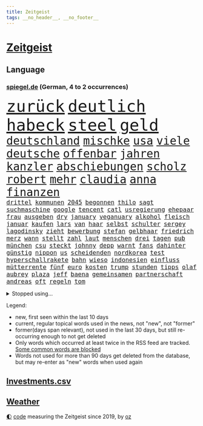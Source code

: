```yaml
---
title: Zeitgeist
tags: __no_header__, __no_footer__
---
```


# [Zeitgeist](https://oliz.io/zeitgeist/)

## Language

<h3><a href="https://www.spiegel.de" target="_blank">spiegel.de</a> (German, 4 to 2 occurrences)</h3>
<p style="font-family:monospace">
<span style="font-size:32pt"><a href="news_links.html#zurück" class="current">zurück</a></span>
<span style="font-size:32pt"><a href="news_links.html#deutlich" class="current">deutlich</a></span>
<span style="font-size:32pt"><a href="news_links.html#habeck" class="current">habeck</a></span>
<span style="font-size:32pt"><a href="news_links.html#steel" class="current">steel</a></span>
<span style="font-size:32pt"><a href="news_links.html#geld" class="current">geld</a></span>
<br>
<span style="font-size:22pt"><a href="news_links.html#deutschland" class="current">deutschland</a></span>
<span style="font-size:22pt"><a href="news_links.html#mischke" class="current">mischke</a></span>
<span style="font-size:22pt"><a href="news_links.html#usa" class="current">usa</a></span>
<span style="font-size:22pt"><a href="news_links.html#viele" class="current">viele</a></span>
<span style="font-size:22pt"><a href="news_links.html#deutsche" class="current">deutsche</a></span>
<span style="font-size:22pt"><a href="news_links.html#offenbar" class="current">offenbar</a></span>
<span style="font-size:22pt"><a href="news_links.html#jahren" class="current">jahren</a></span>
<span style="font-size:22pt"><a href="news_links.html#kanzler" class="current">kanzler</a></span>
<span style="font-size:22pt"><a href="news_links.html#abschiebungen" class="current">abschiebungen</a></span>
<span style="font-size:22pt"><a href="news_links.html#scholz" class="current">scholz</a></span>
<span style="font-size:22pt"><a href="news_links.html#robert" class="current">robert</a></span>
<span style="font-size:22pt"><a href="news_links.html#mehr" class="current">mehr</a></span>
<span style="font-size:22pt"><a href="news_links.html#claudia" class="current">claudia</a></span>
<span style="font-size:22pt"><a href="news_links.html#anna" class="current">anna</a></span>
<span style="font-size:22pt"><a href="news_links.html#finanzen" class="current">finanzen</a></span>
<br>
<span style="font-size:12pt"><a href="news_links.html#drittel" class="current">drittel</a></span>
<span style="font-size:12pt"><a href="news_links.html#kommunen" class="current">kommunen</a></span>
<span style="font-size:12pt"><a href="news_links.html#2045" class="current">2045</a></span>
<span style="font-size:12pt"><a href="news_links.html#begonnen" class="current">begonnen</a></span>
<span style="font-size:12pt"><a href="news_links.html#thilo" class="current">thilo</a></span>
<span style="font-size:12pt"><a href="news_links.html#sagt" class="current">sagt</a></span>
<span style="font-size:12pt"><a href="news_links.html#suchmaschine" class="current">suchmaschine</a></span>
<span style="font-size:12pt"><a href="news_links.html#google" class="current">google</a></span>
<span style="font-size:12pt"><a href="news_links.html#tencent" class="new">tencent</a></span>
<span style="font-size:12pt"><a href="news_links.html#catl" class="new">catl</a></span>
<span style="font-size:12pt"><a href="news_links.html#usregierung" class="current">usregierung</a></span>
<span style="font-size:12pt"><a href="news_links.html#ehepaar" class="current">ehepaar</a></span>
<span style="font-size:12pt"><a href="news_links.html#frau" class="current">frau</a></span>
<span style="font-size:12pt"><a href="news_links.html#ausgeben" class="current">ausgeben</a></span>
<span style="font-size:12pt"><a href="news_links.html#dry" class="new">dry</a></span>
<span style="font-size:12pt"><a href="news_links.html#january" class="new">january</a></span>
<span style="font-size:12pt"><a href="news_links.html#veganuary" class="new">veganuary</a></span>
<span style="font-size:12pt"><a href="news_links.html#alkohol" class="current">alkohol</a></span>
<span style="font-size:12pt"><a href="news_links.html#fleisch" class="current">fleisch</a></span>
<span style="font-size:12pt"><a href="news_links.html#januar" class="current">januar</a></span>
<span style="font-size:12pt"><a href="news_links.html#kaufen" class="current">kaufen</a></span>
<span style="font-size:12pt"><a href="news_links.html#lars" class="current">lars</a></span>
<span style="font-size:12pt"><a href="news_links.html#van" class="current">van</a></span>
<span style="font-size:12pt"><a href="news_links.html#haar" class="current">haar</a></span>
<span style="font-size:12pt"><a href="news_links.html#selbst" class="current">selbst</a></span>
<span style="font-size:12pt"><a href="news_links.html#schulter" class="current">schulter</a></span>
<span style="font-size:12pt"><a href="news_links.html#sergey" class="current">sergey</a></span>
<span style="font-size:12pt"><a href="news_links.html#lagodinsky" class="new">lagodinsky</a></span>
<span style="font-size:12pt"><a href="news_links.html#zieht" class="current">zieht</a></span>
<span style="font-size:12pt"><a href="news_links.html#bewerbung" class="current">bewerbung</a></span>
<span style="font-size:12pt"><a href="news_links.html#stefan" class="current">stefan</a></span>
<span style="font-size:12pt"><a href="news_links.html#gelbhaar" class="current">gelbhaar</a></span>
<span style="font-size:12pt"><a href="news_links.html#friedrich" class="current">friedrich</a></span>
<span style="font-size:12pt"><a href="news_links.html#merz" class="current">merz</a></span>
<span style="font-size:12pt"><a href="news_links.html#wann" class="current">wann</a></span>
<span style="font-size:12pt"><a href="news_links.html#stellt" class="current">stellt</a></span>
<span style="font-size:12pt"><a href="news_links.html#zahl" class="current">zahl</a></span>
<span style="font-size:12pt"><a href="news_links.html#laut" class="current">laut</a></span>
<span style="font-size:12pt"><a href="news_links.html#menschen" class="current">menschen</a></span>
<span style="font-size:12pt"><a href="news_links.html#drei" class="current">drei</a></span>
<span style="font-size:12pt"><a href="news_links.html#tagen" class="current">tagen</a></span>
<span style="font-size:12pt"><a href="news_links.html#pub" class="current">pub</a></span>
<span style="font-size:12pt"><a href="news_links.html#münchen" class="current">münchen</a></span>
<span style="font-size:12pt"><a href="news_links.html#csu" class="current">csu</a></span>
<span style="font-size:12pt"><a href="news_links.html#steckt" class="current">steckt</a></span>
<span style="font-size:12pt"><a href="news_links.html#johnny" class="current">johnny</a></span>
<span style="font-size:12pt"><a href="news_links.html#depp" class="current">depp</a></span>
<span style="font-size:12pt"><a href="news_links.html#warnt" class="current">warnt</a></span>
<span style="font-size:12pt"><a href="news_links.html#fans" class="current">fans</a></span>
<span style="font-size:12pt"><a href="news_links.html#dahinter" class="current">dahinter</a></span>
<span style="font-size:12pt"><a href="news_links.html#günstig" class="current">günstig</a></span>
<span style="font-size:12pt"><a href="news_links.html#nippon" class="new">nippon</a></span>
<span style="font-size:12pt"><a href="news_links.html#us" class="current">us</a></span>
<span style="font-size:12pt"><a href="news_links.html#scheidenden" class="new">scheidenden</a></span>
<span style="font-size:12pt"><a href="news_links.html#nordkorea" class="current">nordkorea</a></span>
<span style="font-size:12pt"><a href="news_links.html#test" class="current">test</a></span>
<span style="font-size:12pt"><a href="news_links.html#hyperschallrakete" class="new">hyperschallrakete</a></span>
<span style="font-size:12pt"><a href="news_links.html#bahn" class="current">bahn</a></span>
<span style="font-size:12pt"><a href="news_links.html#wieso" class="current">wieso</a></span>
<span style="font-size:12pt"><a href="news_links.html#indonesien" class="current">indonesien</a></span>
<span style="font-size:12pt"><a href="news_links.html#einfluss" class="current">einfluss</a></span>
<span style="font-size:12pt"><a href="news_links.html#mütterrente" class="new">mütterrente</a></span>
<span style="font-size:12pt"><a href="news_links.html#fünf" class="current">fünf</a></span>
<span style="font-size:12pt"><a href="news_links.html#euro" class="current">euro</a></span>
<span style="font-size:12pt"><a href="news_links.html#kosten" class="current">kosten</a></span>
<span style="font-size:12pt"><a href="news_links.html#trump" class="current">trump</a></span>
<span style="font-size:12pt"><a href="news_links.html#stunden" class="current">stunden</a></span>
<span style="font-size:12pt"><a href="news_links.html#tipps" class="current">tipps</a></span>
<span style="font-size:12pt"><a href="news_links.html#olaf" class="current">olaf</a></span>
<span style="font-size:12pt"><a href="news_links.html#aubrey" class="new">aubrey</a></span>
<span style="font-size:12pt"><a href="news_links.html#plaza" class="new">plaza</a></span>
<span style="font-size:12pt"><a href="news_links.html#jeff" class="current">jeff</a></span>
<span style="font-size:12pt"><a href="news_links.html#baena" class="new">baena</a></span>
<span style="font-size:12pt"><a href="news_links.html#gemeinsamen" class="current">gemeinsamen</a></span>
<span style="font-size:12pt"><a href="news_links.html#partnerschaft" class="current">partnerschaft</a></span>
<span style="font-size:12pt"><a href="news_links.html#andreas" class="current">andreas</a></span>
<span style="font-size:12pt"><a href="news_links.html#oft" class="current">oft</a></span>
<span style="font-size:12pt"><a href="news_links.html#regeln" class="current">regeln</a></span>
<span style="font-size:12pt"><a href="news_links.html#tom" class="current">tom</a></span>
</p>
<details>
<summary>Stopped using...</summary>
<p class="former" style="font-size:12pt">
leisten(1539) amerikanische(1538) teheran(1538) abstimmung(1537) leichter(1537) protestiert(1536) fokus(1535) gesamte(1535) niederlanden(1535) reduziert(1535) bereich(1534) elfmeter(1534) rassismus(1534) regel(1534) rheinlandpfalz(1534) umfeld(1534) vorsitzenden(1534) abgesagt(1533) aufgerufen(1533) bahnhof(1533) beschäftigten(1533) eintracht(1533) finanzminister(1533) freiheit(1533) jens(1533) jury(1533) lager(1533) 80(1532) betreiber(1532) eskalation(1532) normal(1532) queen(1532) registriert(1532) stiftung(1532) untersagt(1532) warentest(1532) wünschen(1532) bedenken(1531) draußen(1531) kritisierte(1531) meinem(1531) riesige(1531) berg(1530) dokumente(1530) gereist(1530) joachim(1530) radikale(1530) riss(1530) unterricht(1530) vorher(1530) vorschlag(1530) vorzeitig(1530) wohnhaus(1530) bayerischen(1529) einstieg(1529) entwarnung(1529) jagd(1529) kleiner(1529) konfrontiert(1529) nationen(1529) erzielt(1528) profitiert(1528) verfassungsschutz(1528) zweier(1528) anschließend(1527) krank(1527) miteinander(1527) untersuchen(1527) veranstalter(1527) verschwand(1527) arbeitgeber(1526) christine(1526) heil(1526) historische(1526) hubertus(1526) meint(1526) abstimmen(1525) geschossen(1525) langer(1525) türkischen(1525) wirkung(1525) demonstrationen(1524) drastisch(1524) engagement(1524) längere(1524) militärs(1524) nummer(1524) punkt(1524) übt(1524) belgien(1523) ermittlern(1523) klären(1523) offenen(1523) philipp(1523) gründen(1522) sinn(1522) verteidigungsministerium(1522) absage(1521) härter(1521) restaurants(1521) still(1521) schnellen(1520) südafrika(1520) wären(1520) ehe(1519) einreise(1519) entwickeln(1519) mangel(1519) falschen(1518) vorsprung(1518) frachter(1517) verteidigen(1517) berät(1515) hinten(1515) schriftsteller(1515) kooperation(1514) affäre(1512) erfolgreichsten(1512) hängen(1511) konsum(1511) streitet(1511) pfund(1510) touristen(1509) müsste(1507) gelandet(1506) händler(1506) sichert(1505) leider(1502) abstieg(1501) auseinandersetzung(1501) fortsetzung(1501) provoziert(1500) museum(1498) gewarnt(1492) herausforderungen(1485) erhöhen(1484) karlsruhe(1477) ungewöhnlichen(1472) langjährige(1427) öffnet(1427) zusammenbruch(1396) mitverantwortlich(1347) westlichen(1344) felix(1301) gemeinschaft(1202) gehälter(1199) ampelkoalition(1190) spiegelkorrespondent(1178) lädt(1147) invasion(1114) spaltung(1060) fake(1059) ergeben(1049) verbessern(1049) unwetter(1038) ordnet(1036) gebiete(1016) besetzten(994) humor(985) großmutter(978) prinzessin(952) weltverband(948) kai(935) libanon(935) osnabrück(918) schließlich(913) fahrgäste(909) 16jähriger(906) namens(901) nennen(900) dramatische(898) stören(896) fassungslos(894) dach(883) toilette(881) hände(862) psychischen(860) medizin(859) einladung(857) lebenslange(854) schickte(845) antarktis(842) ernährung(839) verfassungsgericht(832) kriminalität(827) kollege(824) fortschritt(821) beobachter(815) mama(797) desinformation(787) mitarbeitern(779) eric(777) geheim(767) einstige(765) staates(765) 4(764) testet(764) airbus(752) lauter(747) gestalten(742) opfers(737) mag(730) traut(730) ähnliche(729) regenfälle(718) rüstet(711) initiative(702) pistorius(688) toll(671) karin(670) wahlsieger(667) diesjährigen(664) gala(662) spiegelreport(660) stürme(658) wendepunkt(658) vereinten(655) eingeräumt(653) tragischen(653) zogen(653) legalisierung(649) ankommen(648) z(647) optionen(645) errichten(637) kippen(636) sommerspielen(632) existenz(629) gekürt(628) staatsbürger(614) tickets(610) festival(603) 8000(600) berühmtesten(595) erheblich(594) parteitag(591) erregt(583) protestierten(583) mysteriöse(556) ralf(554) rechtsruck(541) preiserhöhung(536) schmidt(524) saßen(523) vormittag(522) entpuppt(521) atlanta(519) hunde(518) sicherheitsmaßnahmen(518) service(516) julia(512) forschern(511) strenger(510) ausbeutung(509) winfried(509) mancher(508) erstaunlich(507) psyche(500) völkermord(493) ausnahmezustand(492) erschweren(492) sichergestellt(491) 42(488) wirbel(488) hisbollah(484) verkehrsunfall(482) unten(479) zusammengebrochen(479) ärgert(478) neuauflage(473) dient(468) phänomen(467) zypern(467) schwester(466) generalbundesanwalt(464) hymne(460) oppositionspolitiker(455) horst(446) reifen(443) eustaaten(442) 2035(439) 85(436) affen(435) sitz(432) versagt(430) willkommen(430) absicht(428) nominierung(426) streifenwagen(424) mancherorts(420) via(414) hasst(413) südlichen(408) lebron(407) 16jährigen(397) einschnitte(397) geiselnahme(397) aussetzen(396) haken(395) geräten(394) habecks(394) joel(386) chan(381) junis(381) bernd(380) sowohl(378) dr(377) straftäter(376) oberverwaltungsgericht(372) autokonzern(370) catherine(368) hits(366) erfuhr(365) staatssekretär(362) giftige(360) roberts(355) toni(349) kroos(348) high(346) arbeitsminister(345) erzielen(343) kinderpornografie(343) wofür(342) exmann(336) niemals(335) michel(333) wertvolle(333) zählte(333) anhörung(332) gratuliert(328) lily(328) festhalten(325) bestürzt(321) stützt(319) heiraten(318) jagt(318) lamar(318) wüste(318) manipulation(312) manfred(311) south(310) zerlegt(306) seltsam(305) kanzlerin(303) gäbe(302) sechste(300) cyrus(299) miley(299) siebten(299) befragt(298) mount(298) bedankt(296) klärt(296) superreichen(296) auszeit(294) 1982(293) schwerverletzte(293) urteilte(293) 58(292) legten(292) rheinmetall(292) bestellen(291) autofahrerin(290) märkte(289) einfacher(288) ideologie(288) abtreibungen(287) klettert(287) biss(286) klagte(286) djirsarai(285) georg(285) outfits(283) überlassen(282) agenten(281) pole(281) füße(279) 18jährigen(278) drohe(278) altersvorsorge(276) stemmt(276) bgh(273) kriegsführung(273) plastik(273) abgrund(271) athletin(269) infos(268) monster(268) schrank(267) vorschriften(267) rar(263) strafzölle(261) augenhöhe(259) boykottieren(257) entführt(257) iga(256) milliardäre(256) trikots(256) świątek(256) depressive(255) escooter(255) sehe(255) kretschmann(254) nicola(254) kirchen(251) oberster(249) starkregen(249) verhört(249) vorfreude(249) leichten(248) verrat(248) figuren(247) 1974(246) akteure(245) handwerk(245) unterstützte(245) wirtschaftspolitik(245) 111(244) polizistin(244) weber(242) norwegische(241) orthodoxe(241) sticht(240) steinzeit(239) polarisierung(238) systematisch(237) prämien(235) quartal(235) eingestürzt(233) beweist(232) flut(232) kürzer(232) rafael(232) wohnungsnot(232) attentats(231) publikums(231) kryptowährung(229) stationierung(228) sportlerinnen(227) massensterben(226) var(225) blüht(222) enkel(222) europäisches(220) bundeskabinett(218) vogelgrippe(218) girl(215) fdppolitiker(214) gewusst(213) schütze(213) vollen(213) wider(213) ausgesagt(212) marschieren(212) wahlkämpfer(212) amerikanerin(211) flick(211) hansi(211) uswahlen(211) kendrick(210) 17jährige(209) gemessen(209) lokalen(208) reul(207) grünenvorsitzende(206) plünderungen(206) robin(205) tausendfach(204) turner(202) umständen(202) evakuierungen(199) rassistischer(198) spdchefin(198) laufbahn(197) ordnete(197) beschweren(195) hunter(195) kurswechsel(195) scharfen(195) führer(193) potenziell(193) are(192) kürt(192) kreative(191) polizeigewalt(191) blitzeinschlag(189) demi(189) sportart(189) hartnäckig(188) mitleid(187) perspektiven(187) umgebung(186) unlösbare(186) bleibe(184) warnte(184) atem(183) außenseiter(183) behält(183) dinosaurier(183) gebissen(181) kamala(181) kriegsgebiet(181) 24jähriger(179) dame(179) steuererleichterungen(178) harris(177) netflixdoku(177) herein(176) kalt(175) marina(175) beziehen(174) rauer(174) patientinnen(173) wiegt(173) fieber(172) terrorgefahr(172) winslet(172) oh(171) wanderer(170) anja(168) umstrittenem(168) qualifying(167) gerichtet(166) schalten(166) 67(164) anruf(164) meldeten(164) erdloch(163) offenem(163) raumfahrtsparte(163) externe(162) geschäftsmodell(162) verfügbar(162) hisbollahmiliz(160) posiert(159) dates(158) derart(158) erledigt(158) spielzug(157) comedians(156) koffer(155) liberaler(155) eiszeit(154) enger(154) östliche(154) 49euroticket(153) schwierigen(153) sondersitzung(153) wahlerfolg(153) erzeugen(152) pennsylvania(152) abenteuer(150) friedliche(150) geurteilt(150) schüren(150) gere(149) kanzlerkandidatin(149) eigentliche(148) streiken(148) ideologische(147) lockt(147) merken(147) schweben(147) tatwaffe(147) zukommt(147) ermordete(146) unsicherheit(146) penis(145) secret(145) übersehen(145) neuartige(144) gangs(143) schwach(143) shogun(143) staatskonzern(143) tanzte(142) breit(141) highlights(141) kochinstitut(141) nutze(141) nationalistische(140) goldmedaille(139) gottes(139) hügel(139) auftragskiller(138) coronavirus(138) menschlicher(138) nähert(138) verstopfte(138) schiffbauer(137) austausch(136) transformation(135) ehrlich(134) widmete(134) clankriminalität(133) haaren(133) kürzungen(133) piastri(133) belege(132) misst(132) tönen(132) akzente(131) siedler(130) verbliebenen(130) vollzieht(130) frontal(128) reichtum(128) abstürzen(127) decken(127) flammt(127) sonnenschein(127) 1992(126) elektrolimousine(126) erfunden(126) flecken(126) paralympics(126) präsidentschaftswahlen(126) drückte(125) entführer(125) zerwürfnis(125) angezündet(124) gelegentlich(124) armeechef(123) dax(123) intel(122) sergej(122) states(121) swing(121) carolina(120) ahnungslos(119) leitindex(119) my(119) terrors(119) großbrand(118) kopfschmerzen(118) sperrt(118) zweistelligen(118) borkum(117) empfehlung(117) filmt(117) flüchtet(117) ohren(117) zugriff(117) grassiert(116) kanal(116) seltsamer(116) tvrechte(116) zunehmender(116) dankesrede(115) misstrauen(115) begleiter(114) neunten(114) gnadenlos(113) disney(112) außenpolitische(111) blinden(111) drohender(111) export(110) umsätze(110) werbespot(110) cbs(109) geheimdienstes(109) mathematik(109) rohstoffen(109) stationiert(109) verstand(109) ausweichen(108) gratulieren(108) riskiert(108) kompromissbereitschaft(107) spektakulärer(107) unterbringung(107) abgesetzt(106) gewissheit(106) jährliche(106) plante(106) standorte(106) bundesligasamstag(105) heikle(105) lenkt(105) ngos(105) zurecht(105) überwachen(105) belastung(103) betäubte(103) biografie(103) gegenden(103) rausgeworfen(103) südlibanon(103) vorzeitige(103) waffenlager(103) stränden(102) eilig(101) franco(101) geldbeutel(101) regierungskoalition(101) weltrangliste(101) armand(100) entnommen(100) friday(100) spätestens(100) tolle(100) schiebetüren(99) donnerstagmorgen(98) energiepreise(98) sigmar(98) kommissionschefin(97) verwickelt(97) differenzen(96) größtem(96) ihrerseits(95) saisonstart(95) späte(95) 2500(94) dicht(94) hakt(94) 2027(93) anzahl(93) cavallo(93) grundsätzlich(93) schwachstelle(93) stoltenberg(93) namibia(92) prominenter(92) werksschließungen(92) wiedereinzug(92) belegschaft(91) betriebsratschefin(91) betriebsversammlung(91) fdpbasisinitiative(91) handyverbot(91) manipuliert(91) marktwirtschaft(91) versammlung(91) vwbetriebsratschefin(91) wiederholung(91) abreibung(90) betraut(90) einseitige(90) konsole(90) liebhaber(90) liechtenstein(90) louise(90) maßregelvollzug(90) mulmiges(90) regierungsmitglieder(90) ruprecht(90) zerbrochen(90) barnier(89) kleinkinder(89) quarterback(89) schießstand(89) verletzende(89) vwbeschäftigte(89) zerlegen(89) auszählung(88) messe(88) playstation(88) pokalspiel(88) raubüberfall(88) schöpfte(88) taser(88) volkswagenkrise(88) blume(87) brantner(87) frohms(87) kunstwelt(87) merle(87) queensland(87) vertraulicher(87) westlicher(87) zumutungen(87) anton(86) arbeitgebern(86) fünftel(86) gezockt(86) kahlschlag(86) kochbuchtipps(86) na(86) nasser(86) schaltete(86) spiegelt(86) aufeinandertreffen(85) biathleten(85) cyberangriffe(85) durchgehend(85) durchgewunken(85) katastrophal(85) krimineller(85) statue(85) wiesbaden(85) shootingstar(84) böden(83) dortigen(83) etabliert(83) exstaatssekretärin(83) gleichauf(83) kriselt(83) reptilien(83) vorübergehende(83) wohngebäude(83) zerstückelt(83) übergibt(83) auslaufen(82) frachtschiff(82) 1986(81) ballerina(81) ehre(81) einkommens(81) formel1weltmeister(81) geladen(81) horner(81) königreich(81) leichtfertigen(81) nachzahlen(81) strompreisbremse(81) verkleidete(81) eure(80) interessant(80) migrationsabkommen(80) renteneintrittsalter(80) überwachungskamera(80) annäherung(79) delay(79) kelly(78) patzer(78) schlugen(78) u(78) angriffskrieges(77) boxweltmeister(77) formel1rennen(77) gray(77) hunden(77) lagarde(77) psg(77) radikales(77) schachmeister(77) schlauchbooten(77) stadtautobahn(77) werben(77) abgeschafft(76) diversity(76) ehrgeiz(76) finanziers(76) fröhliche(76) krebsbehandlung(76) milde(76) podest(76) segnet(76) stiefeln(76) co₂grenzwerte(75) kostüme(75) sanierungsbedürftig(75) vorfahre(75) wortwahl(75) bereist(74) entleert(74) häme(74) konkreten(74) rentnerin(74) seitenhieb(74) sky(74) sportschau(74) torschützenkönig(74) vizeregierungschef(74) zertrümmerte(74) eineinhalb(73) kleinigkeiten(73) maß(73) stadtplanern(73) bcg(72) glänzt(72) knopfdruck(72) laufenden(72) malta(72) adhs(71) pornoseite(71) tools(71) oecd(70) paderborn(70) symptome(70) verwundeten(70) hauchdünn(69) julis(69) kunstszene(69) memoiren(69) moeller(69) votum(69) 1600(68) antónio(68) leutheusserschnarrenberger(68) nachteil(68) präzise(68) superkraft(68) tierarten(68) umfasst(68) wille(68) zustimmen(68) abrechnung(67) cumexskandal(67) gecko(67) pete(67) sam(67) veranstaltet(67) zürnt(67) afdverbot(66) beitragen(66) brille(66) countrystar(66) geschadet(66) getrennt(66) klopfen(66) niedergang(66) sterbehilfe(66) teuerung(66) bananen(65) grünenchefin(65) romantische(65) milan(64) rainer(64) rendite(64) spritzen(64) symbolisch(64) unoorganisation(64) verfallsdatum(64) week(64) ardvorsitzender(63) bröning(63) fuck(63) gniffke(63) hansjoachim(63) lebensgrundlage(63) paartherapeutin(63) photographer(63) preisträgern(63) rodri(63) schränkt(63) abgesehen(62) anschaffen(62) klassenzimmer(62) kunststoffhersteller(62) sportvorstand(62) stadtviertel(62) doppelmoral(61) ehud(61) eingenommen(61) freiheiten(61) maschinenpistole(61) oberstes(61) wünschte(61) mafiöser(60) natogeneralsekretär(60) abwahl(59) ausleihen(59) bob(59) braven(59) fayed(59) gefertigt(59) leere(59) mischte(59) kifirma(58) meteorologe(58) parkplätze(58) schwangerschaftsabbruch(58) zöllen(58) übermacht(58) bewirken(57) kontrollierten(57) li(57) süßigkeit(57) watzke(57) überwachungskameras(57) evpchef(56) fahrräder(56) handelsstreit(56) ida(56) intendanz(56) polizeiwagen(56) rtls(56) straßenverkehrsordnung(56) vegard(56) vinge(56) volksbühne(56) atombombe(55) pein(55) rödental(55) verteidigte(55) zutun(55) arztes(54) eingriffe(54) herkunftsländer(54) 07(53) aufgeholt(53) demonstrativ(53) leichenteile(53) schottische(53) selbstbestimmung(53) ausgeräumt(52) exporte(52) fashionindustrie(52) glückliche(52) label(52) materialien(52) preisunterschiede(52) drogenmafia(51) friedenspflicht(51) kitzingen(51) kontakten(51) kot(51) organspende(51) teherans(51) euland(50) künftiger(50) stadionverbote(50) teslas(50) wildlife(50) anfühlt(49) erschrocken(49) kompakt(49) vereine(49) atomreaktoren(48) bestimmter(48) organe(48) outback(48) phasen(47) ruck(47) vorwirft(47) board(46) drehbuch(46) einstimmig(46) gras(46) kinopublikum(46) rücksichtslose(46) alkoholmissbrauch(45) atomwaffen(45) bianca(45) schlangenlinien(45) forderten(44) fragwürdigen(44) kongress(44) l(44) newjeans(44) wenden(44) zugeständnissen(44) angehört(43) anstrengungen(43) ermöglichte(43) errechnet(43) fledermaus(43) möge(43) rücksichtsloser(43) vertreibung(43) beförderungen(42) eubeitritt(42) hasselhoff(42) landschaft(42) optimismus(42) patronen(42) schrittweise(42) ungebremst(42) weinstein(42) wohnt(42) 37jährige(41) pedro(41) saisonaus(41) scheideweg(41) sozialleistungen(41) verursacher(41) wirtschaftswachstum(41) behördenangaben(40) bricsstaaten(40) canberra(40) dunkeln(40) next(40) ukrainekriegs(40) wach(40) zücken(40) boykottierte(39) hirscher(39) sonntags(39) vorsprechen(39) wahlbeeinflussung(39) zuschüsse(39) 1996(38) 20jährige(38) anzuwerben(38) influencerinnen(38) kurdische(38) längerem(38) oldenburg(38) palästinenserhilfswerks(38) steilvorlage(38) vorläufigen(38) warnstreiks(38) beibehalten(37) infizierten(37) krankenstände(37) massenarbeitslosigkeit(37) prorussischen(37) ruhen(37) russlandfreundliche(37) tiflis(37) versäumnisse(37) batterieantrieb(36) justizministerium(36) mikaela(36) paus(36) shiffrin(36) spitzenplatz(36) staatsstreich(36) sätze(36) 1800(35) binden(35) bushaltestelle(35) cop(35) formulierung(35) weltcupsaison(35) badenwürttembergs(34) bräuche(34) einwanderung(34) euaußenbeauftragte(34) falsches(34) funde(34) lawrow(34) lost(34) oszetreffen(34) trockenen(34) columbia(33) ripley(33) softairwaffe(33) wunderbar(33) beschlossene(32) hütte(32) improvisieren(32) ohnmacht(32) schwäbische(32) sánchez(32) trevor(32) ansage(31) greenpeace(31) hülkenberg(31) isabell(31) jamshid(31) obhut(31) sharmahd(31) verstanden(31) uskongress(30) überfallen(30) annie(29) cornelia(29) gefängnisstrafe(29) heitere(29) millionenbereich(29) untermauern(29) üppiger(29) elternhaus(28) entspannter(28) erzgebirge(28) finanzamt(28) formel1sprint(28) mexikostadt(28) mourinho(28) neuauszählung(28) repräsentantenhaus(28) familiendrama(27) funke(27) imperium(27) lagerhalle(27) lächeln(27) töne(27) versöhnt(27) verunreinigtes(27) antiken(26) archäologie(26) durchgeführt(26) ivanka(26) provokationen(26) report(26) wimmelt(26) konfliktparteien(25) mondlandung(25) verständigt(25) a94(24) gelüftet(24) koalitionsbruch(24) restriktive(24) mikrochips(23) mini(23) zubereiten(23) flächendeckenden(22) hegseth(22) hürden(22) schläge(22) todoliste(22) überziehen(22) bswgründerin(21) exjustizminister(21) hardliner(21) stereotype(21) texten(21) unrealistisch(21) vorsorgen(21) zigaretten(21) angehören(20) französin(20) getreuen(20) hackerangriffe(20) krankenversicherungen(20) teamchef(20) braut(19) durchbringen(19) fdpgeneralsekretär(19) hinlegen(19) neuregelung(19) schränken(19) anbietern(18) energiekonzerns(18) heimatorte(18) lebensgeschichte(18) lehrermangel(18) pga(18) proeuropäische(18) verwandeln(18) admiral(17) bijan(17) lawrence(17) lebensqualität(17) suspendiert(17) zehntausenden(17) belgiens(16) gedichte(16) krönte(16) luxon(16) veruntreut(16) weckruf(16) bluesky(15) demonstrierende(15) digital(15) räumung(15) umzingelt(15) weltcupsieg(15) welthandel(15) datenkabel(14) dating(14) dauere(14) dnipro(14) eierlikör(14) erfindungen(14) fdpchefs(14) forscht(14) gegenverkehr(14) kollabierte(14) konferenz(14) kosovo(14) prägten(14) dday(13) ministerien(13) tattoos(13) woody(13) zugeständnisse(13) airbnb(12) altkanzlerin(12) enthüllungen(12) exkanzlerin(12) fängen(12) nebenan(12) nordische(12) tassen(12) videospiel(12) bemerkt(11) datenverbindungen(11) energieinfrastruktur(11) entließ(11) fahrweise(11) fehlanzeige(11) geschenketipps(11) passenden(11) verschwanden(11) zach(11)
</p>
</details>
<p>Legend:
<ul>
<li><span class="new">new</span>, first seen within the last 10 days</li>
<li><span class="current">current</span>, regular topical words used in the news, not "new", not "former"</li>
<li><span class="former">former(days span relevant)</span>, not used in the last 30 days, but still re-occurring enough to not get deleted</li>
<li>Only words which occurred at least twice in the RSS feed are tracked. <a href="language/filters.py">Some common words are blocked</a></li>
<li>Words not used for more than 90 days get deleted from the database, but may re-enter as "new" words when used again</li>
</ul>
</p>

## [Investments](investments.html)[.csv](investments.csv)

## [Weather](weather.html)

<footer>
<a href="javascript:toggleTheme()" class="nav">🌓</a>
<a href="https://github.com/ooz/zeitgeist">code</a> measuring the Zeitgeist since 2019, by <a href="https://oliz.io">oz</a>
</footer>

